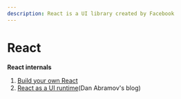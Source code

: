 ```yaml
---
description: React is a UI library created by Facebook
---
```


# React

**React internals**

1. [Build your own React](https://pomb.us/build-your-own-react/)
2. [React as a UI runtime](https://overreacted.io/react-as-a-ui-runtime/)\(Dan Abramov's blog\)


